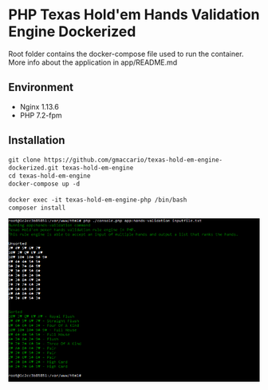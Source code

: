# PHP Texas Hold'em Hands Validation Engine Dockerized
Root folder contains the docker-compose file used to run the container. More info about the application in app/README.md

## Environment
* Nginx 1.13.6
* PHP 7.2-fpm

## Installation
```
git clone https://github.com/gmaccario/texas-hold-em-engine-dockerized.git texas-hold-em-engine
cd texas-hold-em-engine
docker-compose up -d

docker exec -it texas-hold-em-engine-php /bin/bash
composer install
```

![Command Application](screenshot.png "Command Application")
